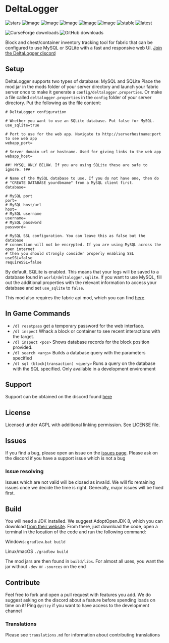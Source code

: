 # DeltaLogger

![stars](https://img.shields.io/github/stars/fabricservertools/DeltaLogger?style=social)
![image](https://img.shields.io/github/workflow/status/fabricservertools/DeltaLogger/build)
![image](https://img.shields.io/github/languages/count/fabricservertools/DeltaLogger)
![image](https://img.shields.io/github/languages/top/fabricservertools/DeltaLogger)
[![image](https://img.shields.io/discord/764543203772334100?label=discord)](https://discord.gg/jydqZzkyEa)
![image](https://img.shields.io/github/repo-size/fabricservertools/DeltaLogger)
![stable](https://img.shields.io/github/v/release/fabricservertools/DeltaLogger?label=stable%20release)
![latest](https://img.shields.io/github/v/release/fabricservertools/DeltaLogger?color=%23e06820&include_prereleases&label=latest%20release)

![CurseForge downloads](https://img.shields.io/badge/dynamic/json?color=brightgreen&label=Modrinth%20downloads&query=downloads&url=https%3A%2F%2Fapi.modrinth.com%2Fapi%2Fv1%2Fmod%2FWgFOx7Xi)
![GitHub downloads](https://img.shields.io/github/downloads/fabricservertools/DeltaLogger/total?label=GitHub%20downloads&color=blueviolet)

Block and chest/container inventory tracking tool for fabric that can be configured to use MySQL or SQLite with a fast and responsive web UI.
[Join the DeltaLogger discord](https://discord.gg/UxHnDWr)

## Setup

DeltaLogger supports two types of database: MySQL and SQLite
Place the mod jar in the mods folder of your server directory and launch your fabric server once to make it generate a `config/deltalogger.properties`. Or make a file called `deltalogger.properties` in the `config` folder of your server directory. Put the following as the file content:

```
# DeltaLogger configuration

# Whether you want to use an SQLite database. Put false for MySQL.
use_sqlite=true

# Port to use for the web app. Navigate to http://serverhostname:port to see web app
webapp_port=

# Server domain url or hostname. Used for giving links to the web app
webapp_host=

##! MYSQL ONLY BELOW. If you are using SQLite these are safe to ignore. !##

# Name of the MySQL database to use. If you do not have one, then do
# "CREATE DATABASE yourdbname" from a MySQL client first.
database=

# MySQL port
port=
# MySQL host/url
host=
# MySQL username
username=
# MySQL password
password=

# MySQL SSL configuration. You can leave this as false but the database
# connection will not be encrypted. If you are using MySQL across the open internet
# then you should strongly consider properly enabling SSL
useSSL=false
requireSSL=false
```
By default, SQLite is enabled. This means that your logs will be saved to a database found in `world/deltalogger.sqlite`. If you want to use MySQL, fill out the additional properties with the relevant information to access your database and set `use_sqlite` to `false`.

This mod also requires the fabric api mod, which you can find [here](https://www.curseforge.com/minecraft/mc-mods/fabric-api).

## In Game Commands

- `/dl resetpass` get a temporary password for the web interface.
- `/dl inspect` Whack a block or container to see recent interactions with the target.
- `/dl inspect <pos>` Shows database records for the block position provided.
- `/dl search <args>` Builds a database query with the parameters specified
- `/dl sql (block|transaction) <query>` Runs a query on the database with the SQL specified. Only available in a development environment

## Support

Support can be obtained on the discord found [here](https://discord.gg/UxHnDWr)

## License

Licensed under AGPL with additional linking permission. See LICENSE file.

## Issues

If you find a bug, please open an issue on the [issues page](https://github.com/fabricservertools/DeltaLogger/issues). Please ask on the discord if you have a support issue which is not a bug

### Issue resolving

Issues which are not valid will be closed as invalid. We will fix remaining issues once we decide the time is right. Generally, major issues will be fixed first.

## Build

You will need a JDK installed. We suggest AdoptOpenJDK 8, which you can download [from their website](https://adoptopenjdk.net/releases.html?variant=openjdk8&jvmVariant=hotspot). From there, just download the code, open a terminal in the location of the code and run the following command:

Windows:
`gradlew.bat build`

Linux/macOS
`./gradlew build`

The mod jars are then found in `build/libs`. For almost all uses, you want the jar without `-dev` or `-sources` on the end

## Contribute

Feel free to fork and open a pull request with features you add. We do suggest asking on the discord about a feature before spending loads on time on it! Ping `@yitzy` if you want to have access to the development channel

### Translations

Please see `translations.md` for information about contributing translations
